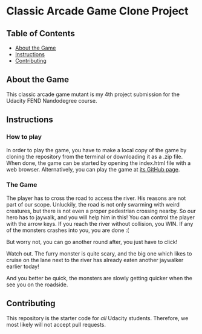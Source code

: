 # Classic Arcade Game Clone Project

## Table of Contents

* [About the Game](#About)
* [Instructions](#instructions)
* [Contributing](#contributing)

## About the Game

This classic arcade game mutant is my 4th project submission for the Udacity FEND Nandodegree course.

## Instructions

### How to play
In order to play the game, you have to make a local copy of the game by cloning the repository from the terminal or downloading it as a .zip file. When done, the game can be started by opening the index.html file with a web browser. Alternatively, you can play the game at [its GitHub page](https://molyember.github.io/FENDP04/).

### The Game
The player has to cross the road to access the river. His reasons are not part of our scope. Unluckily, the road is not only swarming with weird creatures, but there is not even a proper pedestrian crossing nearby. So our hero has to jaywalk, and you will help him in this!
You can control the player with the arrow keys. If you reach the river without collision, you WIN. If any of the monsters crashes into you, you are done :(

But worry not, you can go another round after, you just have to click!

Watch out. The furry monster is quite scary, and the big one which likes to cruise on the lane next to the river has already eaten another jaywalker earlier today! 

And you better be quick, the monsters are slowly getting quicker when the see you on the roadside.  

## Contributing

This repository is the starter code for _all_ Udacity students. Therefore, we most likely will not accept pull requests.
